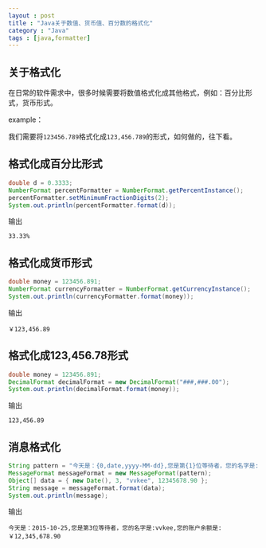 ```yaml
---
layout : post
title : "Java关于数值、货币值、百分数的格式化"
category : "Java"
tags : [java,formatter]
---
```


## 关于格式化

在日常的软件需求中，很多时候需要将数值格式化成其他格式，例如：百分比形式，货币形式。

example：

我们需要将`123456.789`格式化成`123,456.789`的形式，如何做的，往下看。

## 格式化成百分比形式

```java
double d = 0.3333;
NumberFormat percentFormatter = NumberFormat.getPercentInstance();
percentFormatter.setMinimumFractionDigits(2);
System.out.println(percentFormatter.format(d));
```

输出
```
33.33%
```

## 格式化成货币形式

```java
double money = 123456.891;
NumberFormat currencyFormatter = NumberFormat.getCurrencyInstance();
System.out.println(currencyFormatter.format(money));
```

输出
```
￥123,456.89
```

## 格式化成123,456.78形式

```java
double money = 123456.891;
DecimalFormat decimalFormat = new DecimalFormat("###,###.00");
System.out.println(decimalFormat.format(money));
```

输出
```
123,456.89
```

## 消息格式化

```java
String pattern = "今天是：{0,date,yyyy-MM-dd},您是第{1}位等待者，您的名字是:{2},您的账户余额是:{3,number,currency}";
MessageFormat messageFormat = new MessageFormat(pattern);
Object[] data = { new Date(), 3, "vvkee", 12345678.90 };
String message = messageFormat.format(data);
System.out.println(message);
```

输出

```
今天是：2015-10-25,您是第3位等待者，您的名字是:vvkee,您的账户余额是:￥12,345,678.90
```
